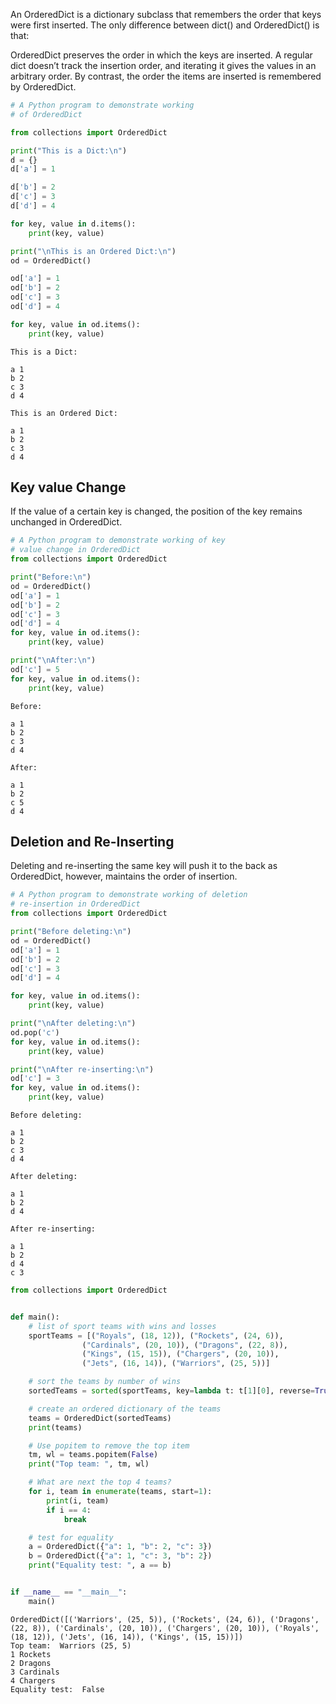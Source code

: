An OrderedDict is a dictionary subclass that remembers the order that keys were first inserted. The only difference between dict() and OrderedDict() is that:

OrderedDict preserves the order in which the keys are inserted. A regular dict doesn’t track the insertion order, and iterating it gives the values in an arbitrary order. By contrast, the order the items are inserted is remembered by OrderedDict.

``` py
# A Python program to demonstrate working
# of OrderedDict

from collections import OrderedDict

print("This is a Dict:\n")
d = {}
d['a'] = 1

d['b'] = 2
d['c'] = 3
d['d'] = 4

for key, value in d.items():
	print(key, value)

print("\nThis is an Ordered Dict:\n")
od = OrderedDict()

od['a'] = 1
od['b'] = 2
od['c'] = 3
od['d'] = 4

for key, value in od.items():
	print(key, value)
```
```
This is a Dict:

a 1
b 2
c 3
d 4

This is an Ordered Dict:

a 1
b 2
c 3
d 4
```
## Key value Change 

If the value of a certain key is changed, the position of the key remains unchanged in OrderedDict.
``` py
# A Python program to demonstrate working of key
# value change in OrderedDict
from collections import OrderedDict

print("Before:\n")
od = OrderedDict()
od['a'] = 1
od['b'] = 2
od['c'] = 3
od['d'] = 4
for key, value in od.items():
	print(key, value)

print("\nAfter:\n")
od['c'] = 5
for key, value in od.items():
	print(key, value)
```
```
Before:

a 1
b 2
c 3
d 4

After:

a 1
b 2
c 5
d 4
```
## Deletion and Re-Inserting 

Deleting and re-inserting the same key will push it to the back as OrderedDict, however, maintains the order of insertion.
``` py
# A Python program to demonstrate working of deletion
# re-insertion in OrderedDict
from collections import OrderedDict

print("Before deleting:\n")
od = OrderedDict()
od['a'] = 1
od['b'] = 2
od['c'] = 3
od['d'] = 4

for key, value in od.items():
	print(key, value)

print("\nAfter deleting:\n")
od.pop('c')
for key, value in od.items():
	print(key, value)

print("\nAfter re-inserting:\n")
od['c'] = 3
for key, value in od.items():
	print(key, value)
```
```
Before deleting:

a 1
b 2
c 3
d 4

After deleting:

a 1
b 2
d 4

After re-inserting:

a 1
b 2
d 4
c 3
```


``` py
from collections import OrderedDict


def main():
    # list of sport teams with wins and losses
    sportTeams = [("Royals", (18, 12)), ("Rockets", (24, 6)), 
                ("Cardinals", (20, 10)), ("Dragons", (22, 8)),
                ("Kings", (15, 15)), ("Chargers", (20, 10)), 
                ("Jets", (16, 14)), ("Warriors", (25, 5))]

    # sort the teams by number of wins
    sortedTeams = sorted(sportTeams, key=lambda t: t[1][0], reverse=True)

    # create an ordered dictionary of the teams
    teams = OrderedDict(sortedTeams)
    print(teams)

    # Use popitem to remove the top item
    tm, wl = teams.popitem(False)
    print("Top team: ", tm, wl)

    # What are next the top 4 teams?
    for i, team in enumerate(teams, start=1):
        print(i, team)
        if i == 4:
            break

    # test for equality
    a = OrderedDict({"a": 1, "b": 2, "c": 3})
    b = OrderedDict({"a": 1, "c": 3, "b": 2})
    print("Equality test: ", a == b)


if __name__ == "__main__":
    main()
```
```
OrderedDict([('Warriors', (25, 5)), ('Rockets', (24, 6)), ('Dragons', (22, 8)), ('Cardinals', (20, 10)), ('Chargers', (20, 10)), ('Royals', (18, 12)), ('Jets', (16, 14)), ('Kings', (15, 15))])
Top team:  Warriors (25, 5)
1 Rockets
2 Dragons
3 Cardinals
4 Chargers
Equality test:  False
```